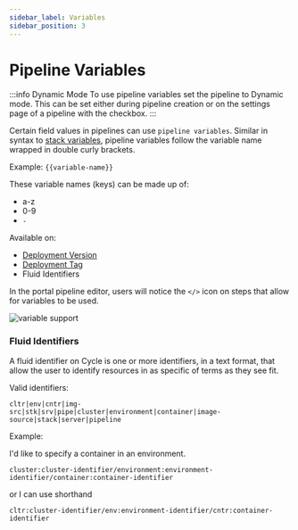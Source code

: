 ```yaml
---
sidebar_label: Variables
sidebar_position: 3
---
```



# Pipeline Variables

:::info Dynamic Mode
To use pipeline variables set the pipeline to Dynamic mode.  This can be set either during pipeline creation or on the settings page of a pipeline with the checkbox. 
:::


Certain field values in pipelines can use `pipeline variables`.  Similar in syntax to [stack variables](/), pipeline variables follow the variable name wrapped in double curly brackets.  




Example: `{{variable-name}}`

These variable names (keys) can be made up of: 

* a-z
* 0-9
* `-`


Available on:


* [Deployment Version](/reference/environments/deployments)
* [Deployment Tag](/reference/environments/deployments/tags)
* Fluid Identifiers

In the portal pipeline editor, users will notice the `</>` icon on steps that allow for variables to be used.

![variable support](https://static.cycle.io/portal-docs/pipelines/variable-support-icon.png)


### Fluid Identifiers
A fluid identifier on Cycle is one or more identifiers, in a text format, that allow the user to identify resources in as specific of terms as they see fit.  

Valid identifiers: 

```
cltr|env|cntr|img-src|stk|srv|pipe|cluster|environment|container|image-source|stack|server|pipeline
```

Example: 

I'd like to specify a container in an environment. 

```
cluster:cluster-identifier/environment:environment-identifier/container:container-identifier
```

or I can use shorthand 

```
cltr:cluster-identifier/env:environment-identifier/cntr:container-identifier
```


